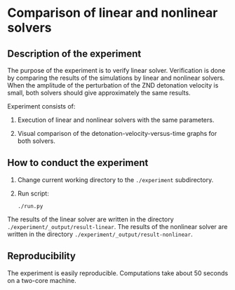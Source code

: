 # Comparison of linear and nonlinear solvers

## Description of the experiment

The purpose of the experiment is to verify linear solver.
Verification is done by comparing the results of the simulations by linear and
nonlinear solvers.
When the amplitude of the perturbation of the ZND detonation velocity is small,
both solvers should give approximately the same results.

Experiment consists of:

1.  Execution of linear and nonlinear solvers with the same parameters.

2.  Visual comparison of the detonation-velocity-versus-time graphs for both
    solvers.

## How to conduct the experiment

1.  Change current working directory to the `./experiment` subdirectory.

2.  Run script:

        ./run.py

The results of the linear solver are written in the directory
`./experiment/_output/result-linear`.
The results of the nonlinear solver are written in the directory
`./experiment/_output/result-nonlinear`.

## Reproducibility

The experiment is easily reproducible.
Computations take about 50 seconds on a two-core machine.

